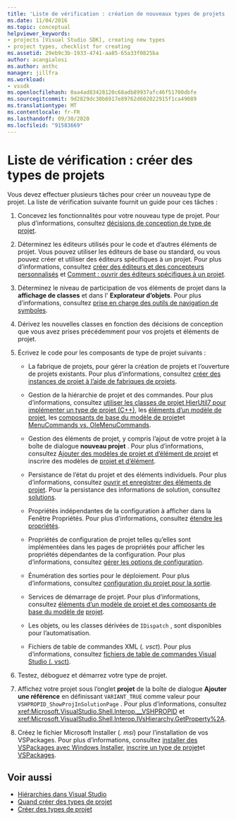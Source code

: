 ```yaml
---
title: 'Liste de vérification : création de nouveaux types de projets | Microsoft Docs'
ms.date: 11/04/2016
ms.topic: conceptual
helpviewer_keywords:
- projects [Visual Studio SDK], creating new types
- project types, checklist for creating
ms.assetid: 29eb9c3b-1933-4741-aa85-65a33f0825ba
author: acangialosi
ms.author: anthc
manager: jillfra
ms.workload:
- vssdk
ms.openlocfilehash: 0aa4ad83428120c68adb89937afc46f51700dbfe
ms.sourcegitcommit: 9d2829dc30b6917e89762d602022915f1ca49089
ms.translationtype: MT
ms.contentlocale: fr-FR
ms.lasthandoff: 09/30/2020
ms.locfileid: "91583669"
---
```

# <a name="checklist-create-new-project-types"></a>Liste de vérification : créer des types de projets
Vous devez effectuer plusieurs tâches pour créer un nouveau type de projet. La liste de vérification suivante fournit un guide pour ces tâches :

1. Concevez les fonctionnalités pour votre nouveau type de projet. Pour plus d’informations, consultez [décisions de conception de type de projet](../../extensibility/internals/project-type-design-decisions.md).

2. Déterminez les éditeurs utilisés pour le code et d’autres éléments de projet. Vous pouvez utiliser les éditeurs de base ou standard, ou vous pouvez créer et utiliser des éditeurs spécifiques à un projet. Pour plus d’informations, consultez [créer des éditeurs et des concepteurs personnalisés](../../extensibility/creating-custom-editors-and-designers.md) et [Comment : ouvrir des éditeurs spécifiques à un projet](../../extensibility/how-to-open-project-specific-editors.md).

3. Déterminez le niveau de participation de vos éléments de projet dans la **affichage de classes** et dans l' **Explorateur d’objets**. Pour plus d’informations, consultez [prise en charge des outils de navigation de symboles](../../extensibility/internals/supporting-symbol-browsing-tools.md).

4. Dérivez les nouvelles classes en fonction des décisions de conception que vous avez prises précédemment pour vos projets et éléments de projet.

5. Écrivez le code pour les composants de type de projet suivants :

    - La fabrique de projets, pour gérer la création de projets et l’ouverture de projets existants. Pour plus d’informations, consultez [créer des instances de projet à l’aide de fabriques de projets](../../extensibility/internals/creating-project-instances-by-using-project-factories.md).

    - Gestion de la hiérarchie de projet et des commandes. Pour plus d’informations, consultez [utiliser les classes de projet HierUtil7 pour implémenter un type de projet (C++)](/previous-versions/bb166212(v=vs.100)), les [éléments d’un modèle de projet](../../extensibility/internals/elements-of-a-project-model.md), les [composants de base du modèle de projet](../../extensibility/internals/project-model-core-components.md)et [MenuCommands vs. OleMenuCommands](../../vs-2015/misc/menucommands-vs-olemenucommands.md?view=vs-2015&preserve-view=true).

    - Gestion des éléments de projet, y compris l’ajout de votre projet à la boîte de dialogue **nouveau projet** . Pour plus d’informations, consultez [Ajouter des modèles de projet et d’élément de projet](../../extensibility/internals/adding-project-and-project-item-templates.md) et inscrire des modèles de [projet et d’élément](../../extensibility/internals/registering-project-and-item-templates.md).

    - Persistance de l’état du projet et des éléments individuels. Pour plus d’informations, consultez [ouvrir et enregistrer des éléments de projet](../../extensibility/internals/opening-and-saving-project-items.md). Pour la persistance des informations de solution, consultez [solutions](../../extensibility/internals/solutions-overview.md).

    - Propriétés indépendantes de la configuration à afficher dans la Fenêtre Propriétés. Pour plus d’informations, consultez [étendre les propriétés](../../extensibility/internals/extending-properties.md).

    - Propriétés de configuration de projet telles qu’elles sont implémentées dans les pages de propriétés pour afficher les propriétés dépendantes de la configuration. Pour plus d’informations, consultez [gérer les options de configuration](../../extensibility/internals/managing-configuration-options.md).

    - Énumération des sorties pour le déploiement. Pour plus d’informations, consultez [configuration du projet pour la sortie](../../extensibility/internals/project-configuration-for-output.md).

    - Services de démarrage de projet. Pour plus d’informations, consultez [éléments d’un modèle de projet et des composants de base du modèle de](../../extensibility/internals/elements-of-a-project-model.md) [projet](../../extensibility/internals/project-model-core-components.md).

    - Les objets, ou les classes dérivées de `IDispatch` , sont disponibles pour l’automatisation.

    - Fichiers de table de commandes XML (*. vsct*). Pour plus d’informations, consultez [fichiers de table de commandes Visual Studio (. vsct)](../../extensibility/internals/visual-studio-command-table-dot-vsct-files.md).

6. Testez, déboguez et démarrez votre type de projet.

7. Affichez votre projet sous l’onglet **projet** de la boîte de dialogue **Ajouter une référence** en définissant `VARIANT_TRUE` comme valeur pour `VSHPROPID_ShowProjInSolutionPage` . Pour plus d’informations, consultez <xref:Microsoft.VisualStudio.Shell.Interop.__VSHPROPID> et <xref:Microsoft.VisualStudio.Shell.Interop.IVsHierarchy.GetProperty%2A>.

8. Créez le fichier Microsoft Installer (*. msi*) pour l’installation de vos VSPackages. Pour plus d’informations, consultez [installer des VSPackages avec Windows Installer](../../extensibility/internals/installing-vspackages-with-windows-installer.md), [inscrire un type de projet](../../extensibility/internals/registering-a-project-type.md)et [VSPackages](../../extensibility/internals/vspackages.md).

## <a name="see-also"></a>Voir aussi
- [Hiérarchies dans Visual Studio](../../extensibility/internals/hierarchies-in-visual-studio.md)
- [Quand créer des types de projet](../../extensibility/internals/when-to-create-project-types.md)
- [Créer des types de projet](../../extensibility/internals/creating-project-types.md)